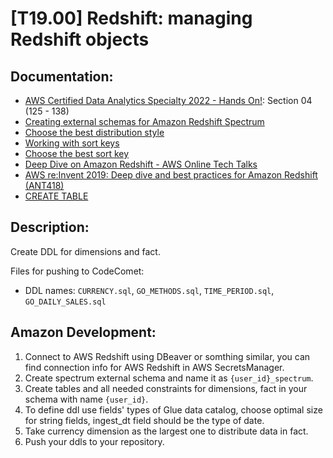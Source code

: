 # [T19.00] Redshift: managing Redshift objects

## Documentation:

- [AWS Certified Data Analytics Specialty 2022 - Hands On!](https://www.udemy.com/course/aws-data-analytics/): Section 04 (125 - 138)
- [Creating external schemas for Amazon Redshift Spectrum](https://docs.aws.amazon.com/redshift/latest/dg/c-spectrum-external-schemas.html)
- [Choose the best distribution style](https://docs.aws.amazon.com/redshift/latest/dg/c_best-practices-best-dist-key.html)
- [Working with sort keys](https://docs.aws.amazon.com/redshift/latest/dg/t_Sorting_data.html)
- [Choose the best sort key](https://docs.aws.amazon.com/redshift/latest/dg/c_best-practices-sort-key.html)
- [Deep Dive on Amazon Redshift - AWS Online Tech Talks](https://www.youtube.com/watch?v=Hur-p3kGDTA&ab_channel=AWSOnlineTechTalks)
- [AWS re:Invent 2019: Deep dive and best practices for Amazon Redshift (ANT418)](https://www.youtube.com/watch?v=lj8oaSpCFTc&ab_channel=AWSEvents)
- [CREATE TABLE](https://docs.aws.amazon.com/redshift/latest/dg/r_CREATE_TABLE_NEW.html)

## Description:

Create DDL for dimensions and fact.

Files for pushing to CodeComet:

- DDL names: `CURRENCY.sql`, `GO_METHODS.sql`, `TIME_PERIOD.sql`, `GO_DAILY_SALES.sql`

## Amazon Development:

1. Connect to AWS Redshift using DBeaver or somthing similar, you can find connection info for AWS Redshift in AWS SecretsManager.
2. Create spectrum external schema and name it as `{user_id}_spectrum`.
3. Create tables and all needed constraints for dimensions, fact in your schema with name `{user_id}`.
4. To define ddl use fields' types of Glue data catalog, choose optimal size for string fields, ingest_dt field should be the type of date.
5. Take currency dimension as the largest one to distribute data in fact.
6. Push your ddls to your repository.